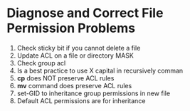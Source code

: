 # Diagnose and Correct File Permission Problems

1. Check sticky bit if you cannot delete a file
2. Update ACL on a file or directory MASK
3. Check group acl
4. Is a best practice to use X capital in recursively comman
5. **cp** does NOT preserve ACL rules
6. **mv** command does preserve ACL rules
7. set-GID to inheritance group permissions in new file
8. Default ACL permissions are for inheritance  



